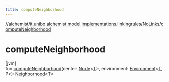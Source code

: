 ```yaml
---
title: computeNeighborhood
---
```

//[alchemist](../../../index.html)/[it.unibo.alchemist.model.implementations.linkingrules](../index.html)/[NoLinks](index.html)/[computeNeighborhood](compute-neighborhood.html)



# computeNeighborhood



[jvm]\
fun [computeNeighborhood](compute-neighborhood.html)(center: [Node](../../it.unibo.alchemist.model.interfaces/-node/index.html)<[T](../../it.unibo.alchemist.model.implementations.layers/-step-layer/index.html)>, environment: [Environment](../../it.unibo.alchemist.model.interfaces/-environment/index.html)<[T](../../it.unibo.alchemist.model.implementations.layers/-step-layer/index.html), [P](../../it.unibo.alchemist.model.interfaces/-route/index.html)>): [Neighborhood](../../it.unibo.alchemist.model.interfaces/-neighborhood/index.html)<[T](../../it.unibo.alchemist.model.implementations.layers/-step-layer/index.html)>




